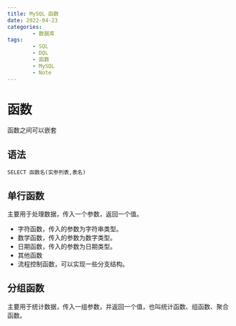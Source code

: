 ```yaml
---
title: MySQL 函数
date: 2022-04-23
categories:
        - 数据库
tags:
        - SQL
        - DQL
        - 函数
        - MySQL
        - Note
---
```


# 函数

函数之间可以嵌套

## 语法

```MySQL
SELECT 函数名(实参列表,表名)
```

## 单行函数

主要用于处理数据，传入一个参数，返回一个值。

- 字符函数，传入的参数为字符串类型。
- 数学函数，传入的参数为数字类型。
- 日期函数，传入的参数为日期类型。
- 其他函数
- 流程控制函数，可以实现一些分支结构。

## 分组函数

主要用于统计数据，传入一组参数，并返回一个值，也叫统计函数、组函数、聚合函数。
